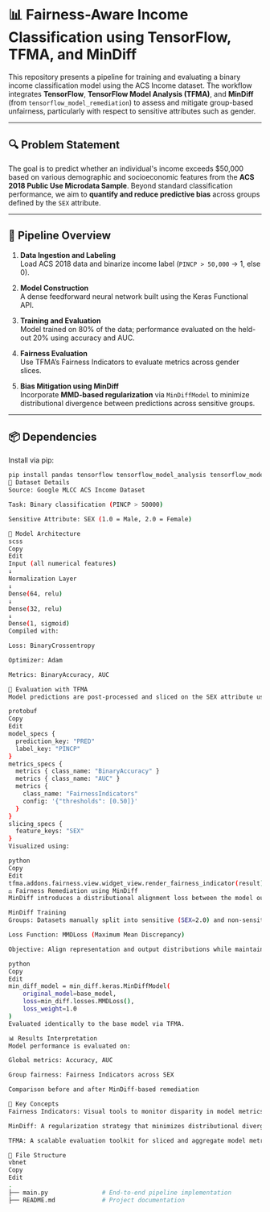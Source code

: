 # 📊 Fairness-Aware Income Classification using TensorFlow, TFMA, and MinDiff

This repository presents a pipeline for training and evaluating a binary income classification model using the ACS Income dataset. The workflow integrates **TensorFlow**, **TensorFlow Model Analysis (TFMA)**, and **MinDiff** (from `tensorflow_model_remediation`) to assess and mitigate group-based unfairness, particularly with respect to sensitive attributes such as gender.

---

## 🔍 Problem Statement

The goal is to predict whether an individual's income exceeds \$50,000 based on various demographic and socioeconomic features from the **ACS 2018 Public Use Microdata Sample**. Beyond standard classification performance, we aim to **quantify and reduce predictive bias** across groups defined by the `SEX` attribute.

---

## 🧱 Pipeline Overview

1. **Data Ingestion and Labeling**  
   Load ACS 2018 data and binarize income label (`PINCP > 50,000` → 1, else 0).
   
2. **Model Construction**  
   A dense feedforward neural network built using the Keras Functional API.

3. **Training and Evaluation**  
   Model trained on 80% of the data; performance evaluated on the held-out 20% using accuracy and AUC.

4. **Fairness Evaluation**  
   Use TFMA’s Fairness Indicators to evaluate metrics across gender slices.

5. **Bias Mitigation using MinDiff**  
   Incorporate **MMD-based regularization** via `MinDiffModel` to minimize distributional divergence between predictions across sensitive groups.

---

## 📦 Dependencies

Install via pip:

```bash
pip install pandas tensorflow tensorflow_model_analysis tensorflow_model_remediation protobuf
🧾 Dataset Details
Source: Google MLCC ACS Income Dataset

Task: Binary classification (PINCP > 50000)

Sensitive Attribute: SEX (1.0 = Male, 2.0 = Female)

🧠 Model Architecture
scss
Copy
Edit
Input (all numerical features)
↓
Normalization Layer
↓
Dense(64, relu)
↓
Dense(32, relu)
↓
Dense(1, sigmoid)
Compiled with:

Loss: BinaryCrossentropy

Optimizer: Adam

Metrics: BinaryAccuracy, AUC

🧪 Evaluation with TFMA
Model predictions are post-processed and sliced on the SEX attribute using the following EvalConfig:

protobuf
Copy
Edit
model_specs {
  prediction_key: "PRED"
  label_key: "PINCP"
}
metrics_specs {
  metrics { class_name: "BinaryAccuracy" }
  metrics { class_name: "AUC" }
  metrics {
    class_name: "FairnessIndicators"
    config: '{"thresholds": [0.50]}'
  }
}
slicing_specs {
  feature_keys: "SEX"
}
Visualized using:

python
Copy
Edit
tfma.addons.fairness.view.widget_view.render_fairness_indicator(result)
⚖️ Fairness Remediation using MinDiff
MinDiff introduces a distributional alignment loss between the model outputs of sensitive vs. non-sensitive groups.

MinDiff Training
Groups: Datasets manually split into sensitive (SEX=2.0) and non-sensitive (SEX=1.0) positive examples.

Loss Function: MMDLoss (Maximum Mean Discrepancy)

Objective: Align representation and output distributions while maintaining classification fidelity.

python
Copy
Edit
min_diff_model = min_diff.keras.MinDiffModel(
    original_model=base_model,
    loss=min_diff.losses.MMDLoss(),
    loss_weight=1.0
)
Evaluated identically to the base model via TFMA.

📊 Results Interpretation
Model performance is evaluated on:

Global metrics: Accuracy, AUC

Group fairness: Fairness Indicators across SEX

Comparison before and after MinDiff-based remediation

🧠 Key Concepts
Fairness Indicators: Visual tools to monitor disparity in model metrics across groups.

MinDiff: A regularization strategy that minimizes distributional divergence for fairness.

TFMA: A scalable evaluation toolkit for sliced and aggregate model metrics.

📁 File Structure
vbnet
Copy
Edit
.
├── main.py               # End-to-end pipeline implementation
├── README.md             # Project documentation

